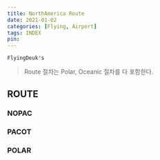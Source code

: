 ```yaml
---
title: NorthAmerica Route
date: 2021-01-02
categories: [Flying, Airport]
tags: INDEX
pin:
---
```


`FlyingDeuk's`
>Route 절차는 Polar, Oceanic 절차를 다 포함한다.

## ROUTE
### NOPAC

### PACOT

### POLAR
